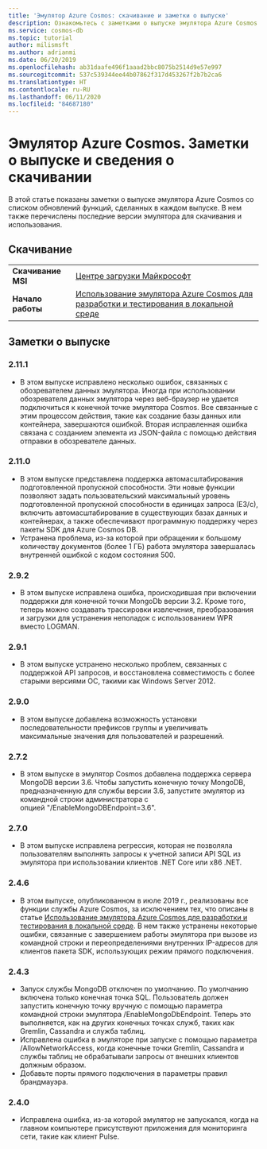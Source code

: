 ```yaml
---
title: 'Эмулятор Azure Cosmos: скачивание и заметки о выпуске'
description: Ознакомьтесь с заметками о выпуске эмулятора Azure Cosmos для разных версий и сведениями о скачивании.
ms.service: cosmos-db
ms.topic: tutorial
author: milismsft
ms.author: adrianmi
ms.date: 06/20/2019
ms.openlocfilehash: ab31daafe496f1aaad2bbc8075b2514d9e57e997
ms.sourcegitcommit: 537c539344ee44b07862f317d453267f2b7b2ca6
ms.translationtype: HT
ms.contentlocale: ru-RU
ms.lasthandoff: 06/11/2020
ms.locfileid: "84687180"
---
```

# <a name="azure-cosmos-emulator---release-notes-and-download-information"></a>Эмулятор Azure Cosmos. Заметки о выпуске и сведения о скачивании

В этой статье показаны заметки о выпуске эмулятора Azure Cosmos со списком обновлений функций, сделанных в каждом выпуске. В нем также перечислены последние версии эмулятора для скачивания и использования.

## <a name="download"></a>Скачивание

| | |
|---------|---------|
|**Скачивание MSI**|[Центре загрузки Майкрософт](https://aka.ms/cosmosdb-emulator)|
|**Начало работы**|[Использование эмулятора Azure Cosmos для разработки и тестирования в локальной среде](local-emulator.md)|

## <a name="release-notes"></a>Заметки о выпуске

### <a name="2111"></a>2.11.1

- В этом выпуске исправлено несколько ошибок, связанных с обозревателем данных эмулятора. Иногда при использовании обозревателя данных эмулятора через веб-браузер не удается подключиться к конечной точке эмулятора Cosmos. Все связанные с этим процессом действия, такие как создание базы данных или контейнера, завершаются ошибкой. Вторая исправленная ошибка связана с созданием элемента из JSON-файла с помощью действия отправки в обозревателе данных.

### <a name="2110"></a>2.11.0

- В этом выпуске представлена поддержка автомасштабирования подготовленной пропускной способности. Эти новые функции позволяют задать пользовательский максимальный уровень подготовленной пропускной способности в единицах запроса (ЕЗ/с), включить автомасштабирование в существующих базах данных и контейнерах, а также обеспечивают программную поддержку через пакеты SDK для Azure Cosmos DB.
- Устранена проблема, из-за которой при обращении к большому количеству документов (более 1 ГБ) работа эмулятора завершалась внутренней ошибкой с кодом состояния 500.

### <a name="292"></a>2.9.2

- В этом выпуске исправлена ошибка, происходившая при включении поддержки для конечной точки MongoDb версии 3.2. Кроме того, теперь можно создавать трассировки извлечения, преобразования и загрузки для устранения неполадок с использованием WPR вместо LOGMAN.

### <a name="291"></a>2.9.1

- В этом выпуске устранено несколько проблем, связанных с поддержкой API запросов, и восстановлена совместимость с более старыми версиями ОС, такими как Windows Server 2012.

### <a name="290"></a>2.9.0

- В этом выпуске добавлена возможность установки последовательности префиксов группы и увеличивать максимальные значения для пользователей и разрешений.

### <a name="272"></a>2.7.2

- В этом выпуске в эмулятор Cosmos добавлена поддержка сервера MongoDB версии 3.6. Чтобы запустить конечную точку MongoDB, предназначенную для службы версии 3.6, запустите эмулятор из командной строки администратора с опцией "/EnableMongoDBEndpoint=3.6".

### <a name="270"></a>2.7.0

- В этом выпуске исправлена регрессия, которая не позволяла пользователям выполнять запросы к учетной записи API SQL из эмулятора при использовании клиентов .NET Core или x86 .NET.

### <a name="246"></a>2.4.6

- В этом выпуске, опубликованном в июле 2019 г., реализованы все функции службы Azure Cosmos, за исключением тех, что описаны в статье [Использование эмулятора Azure Cosmos для разработки и тестирования в локальной среде](local-emulator.md). В нем также устранены некоторые ошибки, связанные с завершением работы эмулятора при вызове из командной строки и переопределениями внутренних IP-адресов для клиентов пакета SDK, использующих режим прямого подключения.

### <a name="243"></a>2.4.3

- Запуск службы MongoDB отключен по умолчанию. По умолчанию включена только конечная точка SQL. Пользователь должен запустить конечную точку вручную с помощью параметра командной строки эмулятора /EnableMongoDbEndpoint. Теперь это выполняется, как на других конечных точках служб, таких как Gremlin, Cassandra и служба таблиц.
- Исправлена ​​ошибка в эмуляторе при запуске с помощью параметра /AllowNetworkAccess, когда конечные точки Gremlin, Cassandra и службы таблиц не обрабатывали запросы от внешних клиентов должным образом.
- Добавьте порты прямого подключения в параметры правил брандмауэра.

### <a name="240"></a>2.4.0

- Исправлена ​​ошибка, из-за которой эмулятор не запускался, когда на главном компьютере присутствуют приложения для мониторинга сети, такие как клиент Pulse.
